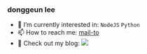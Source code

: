 ### donggeun lee

- 🌱 I’m currently interested in: `NodeJS` `Python`
- 📫 How to reach me: <a href="mailto:geeneve@naver.com">mail-to</a>
- 🚀 Check out my blog: <a href="https://velog.io/@geeneve">
    <img 
        src="http://img.shields.io/badge/-velog-222222?style=flat&link=https://velog.io/@geeneve" />
</a>
